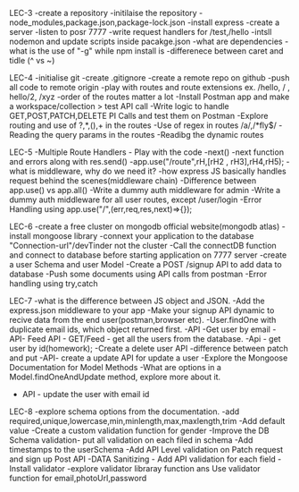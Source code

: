 LEC-3
-create a repository
-initilaise the repository
-node_modules,package.json,package-lock.json
-install express
-create a server
-listen to posr 7777
-write request handlers for /test,/hello
-intsll nodemon and update scripts inside     pacakge.json
-what are dependencies
-what is the use of "-g" while npm install is
-differenece between caret and tidle (^ vs ~)

LEC-4
-initialise git
-create .gitignore
-create a remote repo on github
-push all code to remote origin
-play with routes and route extensions ex. /hello, / , hello/2, /xyz
-order of the routes matter a lot
-Install Postman app and make a workspace/collection > test API call
-Write logic to handle GET,POST,PATCH,DELETE PI Calls and test them on Postman
-Explore routing and use of ?,*,(),+ in the routes
-Use of regex in routes /a/,/*fly$/
-Reading the query params in the routes
-Readibg the dynamic routes

LEC-5
-Multiple Route Handlers - Play with the code
-next()
-next function and errors along with res.send()
-app.use("/route",rH,[rH2 , rH3],rH4,rH5);
-what is middleware, why do we need it?
-how express JS basically handles request behind the scenes(middleware chain)
-Difference between app.use() vs app.all()
-Write a dummy auth middleware for admin
-Write a dummy auth middleware for all user routes, except /user/login
-Error Handling using  app.use("/",(err,req,res,next)=>{});

LEC-6
-create a free cluster on mongodb official website(mongodb atlas)
-install mongoose library
-connext your application to the database "Connection-url"/devTinder not the cluster
-Call the connectDB function and connect to database before starting application on 7777 server
-create a user Schema and user Model
-Create a POST /signup API to add data to database
-Push some documents using API calls from postman
-Error handling using try,catch

LEC-7
-what is the difference between JS object and JSON.
-Add the express.json middleware to your app
-Make your signup API dynamic to recive data from  the end user(postman,browser etc).
-User.findOne with duplicate email ids, which object returned first.
-API -Get user by email
-API- Feed API - GET/Feed - get all the users from the database.
-Api - get user by id(homework);
-Create a delete user API
-difference between patch and put
-API- create a update API for update a user
-Explore the Mongoose Documentation for Model Methods
-What are options in a Model.findOneAndUpdate method, explore more about  it.
- API - update the user with email id

LEC-8
-explore schema options from the documentation.
-add required,unique,lowercase,min,minlength,max,maxlength,trim
-Add default value
-Create a custom validation function for gender
-Improve the DB Schema validation- put all validation on each filed in schema
-Add timestamps to the userSchema
-Add API Level validation on Patch request and sign up Post API
-DATA Sanitizing - Add API validation for each field
-Install validator
-explore validator libraray function ans Use validator function for email,photoUrl,password